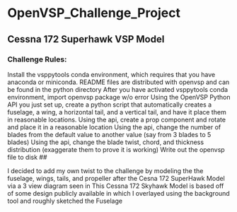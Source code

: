 # OpenVSP_Challenge_Project
## Cessna 172 Superhawk VSP Model

### Challenge Rules:
Install the vsppytools conda environment, which requires that you have anaconda or miniconda.  README files are distributed with openvsp and can be found in the python directory
After you have activated vsppytools conda environment, import openvsp package w/o error
Using the OpenVSP Python API you just set up, create a python script that automatically creates a fuselage, a wing, a horizontal tail, and a vertical tail, and have it place them in reasonable locations.
Using the api, create a prop component and rotate and place it in a reasonable location
Using the api, change the number of blades from the default value to another value (say from 3 blades to 5 blades)
Using the api, change the blade twist, chord, and thickness distribution (exaggerate them to prove it is working)
Write out the openvsp file to disk ##

I decided to add my own twist to the challenge by modeling the the fuselage, wings, tails, and propeller after the Cesna 172 SuperHawk Model via a 3 view diagram seen in 
This Cessna 172 Skyhawk Model is based off of some design publicly available in which I overlayed using the background tool and roughly sketched the Fuselage
